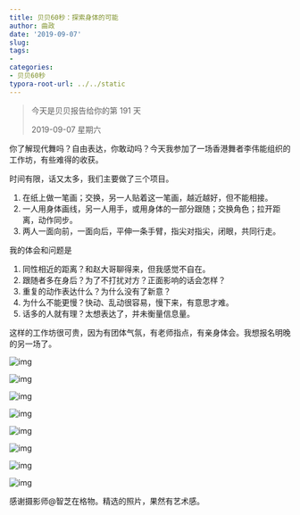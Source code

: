 ```yaml
---
title: 贝贝60秒：探索身体的可能
author: 曲政
date: '2019-09-07'
slug: 
tags:
- 
categories:
- 贝贝60秒
typora-root-url: ../../static
---
```


>   今天是贝贝报告给你的第 191 天
>
>   2019-09-07 星期六

你了解现代舞吗？自由表达，你敢动吗？今天我参加了一场香港舞者李伟能组织的工作坊，有些难得的收获。

时间有限，话又太多，我们主要做了三个项目。

1.  在纸上做一笔画；交换，另一人贴着这一笔画，越近越好，但不能相接。
2.  一人用身体画线，另一人用手，或用身体的一部分跟随；交换角色；拉开距离，动作同步。
3.  两人一面向前，一面向后，平伸一条手臂，指尖对指尖，闭眼，共同行走。

我的体会和问题是

1.  同性相近的距离？和赵大哥聊得来，但我感觉不自在。
2.  跟随者多在身后？为了不打扰对方？正面影响的话会怎样？
3.  重复的动作表达什么？为什么没有了新意？
4.  为什么不能更慢？快动、乱动很容易，慢下来，有意思才难。
5.  话多的人就有理？太想表达了，并未衡量信息量。

这样的工作坊很可贵，因为有团体气氛，有老师指点，有亲身体会。我想报名明晚的另一场了。

![img](/images/2019-09-07-%E8%B4%9D%E8%B4%9D60%E7%A7%92%EF%BC%9A%E6%8E%A2%E7%B4%A2%E8%BA%AB%E4%BD%93%E7%9A%84%E5%8F%AF%E8%83%BD/640-20200416094522200.jpeg)

![img](/images/2019-09-07-%E8%B4%9D%E8%B4%9D60%E7%A7%92%EF%BC%9A%E6%8E%A2%E7%B4%A2%E8%BA%AB%E4%BD%93%E7%9A%84%E5%8F%AF%E8%83%BD/640-20200416094522280.jpeg)

![img](/images/2019-09-07-%E8%B4%9D%E8%B4%9D60%E7%A7%92%EF%BC%9A%E6%8E%A2%E7%B4%A2%E8%BA%AB%E4%BD%93%E7%9A%84%E5%8F%AF%E8%83%BD/640-20200416094522261.jpeg)

![img](/images/2019-09-07-%E8%B4%9D%E8%B4%9D60%E7%A7%92%EF%BC%9A%E6%8E%A2%E7%B4%A2%E8%BA%AB%E4%BD%93%E7%9A%84%E5%8F%AF%E8%83%BD/640-20200416094522241.jpeg)

![img](/images/2019-09-07-%E8%B4%9D%E8%B4%9D60%E7%A7%92%EF%BC%9A%E6%8E%A2%E7%B4%A2%E8%BA%AB%E4%BD%93%E7%9A%84%E5%8F%AF%E8%83%BD/640-20200416094522268.jpeg)

![img](/images/2019-09-07-%E8%B4%9D%E8%B4%9D60%E7%A7%92%EF%BC%9A%E6%8E%A2%E7%B4%A2%E8%BA%AB%E4%BD%93%E7%9A%84%E5%8F%AF%E8%83%BD/640-20200416094522270.jpeg)

![img](/images/2019-09-07-%E8%B4%9D%E8%B4%9D60%E7%A7%92%EF%BC%9A%E6%8E%A2%E7%B4%A2%E8%BA%AB%E4%BD%93%E7%9A%84%E5%8F%AF%E8%83%BD/640-20200416094522213.jpeg)

![img](/images/2019-09-07-%E8%B4%9D%E8%B4%9D60%E7%A7%92%EF%BC%9A%E6%8E%A2%E7%B4%A2%E8%BA%AB%E4%BD%93%E7%9A%84%E5%8F%AF%E8%83%BD/640-20200416094522235.jpeg)

感谢摄影师@智芝在格物。精选的照片，果然有艺术感。